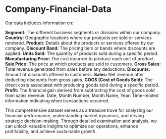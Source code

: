 # Company-Financial-Data

Our data includes information on:

**Segment**: The different business segments or divisions within our company.
**Country:** Geographic locations where our products are sold or services rendered.
**Product:** Details about the products or services offered by our company.
**Discount Band:** The pricing tiers or bands where discounts are applied.
**Units Sold:** The quantity of products sold during a specific period.
**Manufacturing Price:** The cost incurred to produce each unit of product.
**Sale Price:** The price at which products are sold to customers.
**Gross Sales:** Total revenue generated from sales before any deductions.
**Discounts:** Amount of discounts offered to customers.
**Sales:** Net revenue after deducting discounts from gross sales.
**COGS (Cost of Goods Sold):** The direct costs associated with producing goods sold during a specific period.
**Profit:** The financial gain derived from subtracting the cost of goods sold from sales revenue.
Date, Month Number, Month Name, Year: Time-related information indicating when transactions occurred.

This comprehensive dataset serves as a treasure trove for analyzing our financial performance, 
understanding market dynamics, and driving strategic decision-making. Through detailed examination and 
analysis, we can unlock valuable insights to optimize our operations, enhance profitability, and achieve 
sustainable growth.
